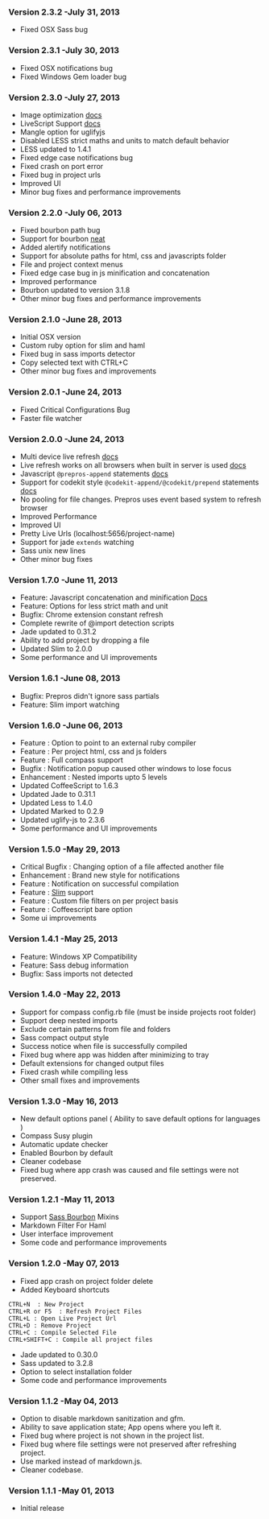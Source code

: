 ### Version 2.3.2 -July 31, 2013

* Fixed OSX Sass bug

### Version 2.3.1 -July 30, 2013

* Fixed OSX notifications bug
* Fixed Windows Gem loader bug

### Version 2.3.0 -July 27, 2013

* Image optimization [docs](http://alphapixels.com/prepros/docs/image-optimization.html)
* LiveScript Support [docs](http://alphapixels.com/prepros/docs/livescript.html)
* Mangle option for uglifyjs
* Disabled LESS strict maths and units to match default behavior
* LESS updated to 1.4.1
* Fixed edge case notifications bug
* Fixed crash on port error
* Fixed bug in project urls
* Improved UI
* Minor bug fixes and performance improvements

### Version 2.2.0 -July 06, 2013

* Fixed bourbon path bug
* Support for bourbon [neat](http://neat.bourbon.io)
* Added alertify notifications
* Support for absolute paths for html, css and javascripts folder
* File and project context menus
* Fixed edge case bug in js minification and concatenation
* Improved performance
* Bourbon updated to version 3.1.8
* Other minor bug fixes and performance improvements

### Version 2.1.0 -June 28, 2013

* Initial OSX version
* Custom ruby option for slim and haml
* Fixed bug in sass imports detector
* Copy selected text with CTRL+C
* Other minor bug fixes and improvements

### Version 2.0.1 -June 24, 2013

* Fixed Critical Configurations Bug
* Faster file watcher

### Version 2.0.0 -June 24, 2013

* Multi device live refresh [docs](http://alphapixels.com/prepros/docs/multi-device-live-refresh.html)
* Live refresh works on all browsers when built in server is used [docs](http://alphapixels.com/prepros/docs/live-refresh.html)
* Javascript `@prepros-append` statements [docs](http://alphapixels.com/prepros/docs/js-concat-minify.html) 
* Support for codekit style `@codekit-append/@codekit/prepend` statements  [docs](http://alphapixels.com/prepros/docs/js-concat-minify.html) 
* No pooling for file changes. Prepros uses event based system to refresh browser
* Improved Performance
* Improved UI
* Pretty Live Urls (localhost:5656/project-name)
* Support for jade `extends` watching
* Sass unix new lines
* Other minor bug fixes

### Version 1.7.0 -June 11, 2013

* Feature: Javascript concatenation and minification [Docs](http://alphapixels.com/prepros/docs/js-concat-minify.html)
* Feature: Options for less strict math and unit
* Bugfix: Chrome extension constant refresh
* Complete rewrite of @import detection scripts
* Jade updated to 0.31.2
* Ability to add project by dropping a file
* Updated Slim to 2.0.0
* Some performance and UI improvements

### Version 1.6.1 -June 08, 2013

* Bugfix: Prepros didn't ignore sass partials
* Feature: Slim import watching


### Version 1.6.0 -June 06, 2013

* Feature : Option to point to an external ruby compiler
* Feature : Per project html, css and js folders
* Feature : Full compass support
* Bugfix : Notification popup caused other windows to lose focus
* Enhancement : Nested imports upto 5 levels
* Updated CoffeeScript to 1.6.3
* Updated Jade to 0.31.1
* Updated Less to 1.4.0
* Updated Marked to 0.2.9
* Updated uglify-js to 2.3.6
* Some performance and UI improvements

### Version 1.5.0 -May 29, 2013

* Critical Bugfix : Changing option of a file affected another file
* Enhancement : Brand new style for notifications
* Feature : Notification on successful compilation
* Feature : [Slim](http://slim-lang.com) support
* Feature : Custom file filters on per project basis
* Feature : Coffeescript bare option
* Some ui improvements

### Version 1.4.1 -May 25, 2013

* Feature: Windows XP Compatibility
* Feature: Sass debug information
* Bugfix: Sass imports not detected

### Version 1.4.0 -May 22, 2013

* Support for compass config.rb file (must be inside projects root folder)
* Support deep nested imports
* Exclude certain patterns from file and folders
* Sass compact output style
* Success notice when file is successfully compiled
* Fixed bug where app was hidden after minimizing to tray
* Default extensions for changed output files
* Fixed crash while compiling less
* Other small fixes and improvements


### Version 1.3.0 -May 16, 2013

* New default options panel ( Ability to save default options for languages )
* Compass Susy plugin
* Automatic update checker
* Enabled Bourbon by default
* Cleaner codebase
* Fixed bug where app crash was caused and file settings were not preserved.


### Version 1.2.1 -May 11, 2013

* Support [Sass Bourbon](http://bourbon.io) Mixins
* Markdown Filter For Haml
* User interface improvement
* Some code and performance improvements


### Version 1.2.0 -May 07, 2013

* Fixed app crash on project folder delete
* Added Keyboard shortcuts

```
CTRL+N  : New Project
CTRL+R or F5  : Refresh Project Files
CTRL+L : Open Live Project Url
CTRL+D : Remove Project
CTRL+C : Compile Selected File
CTRL+SHIFT+C : Compile all project files
```
* Jade updated to 0.30.0
* Sass updated to 3.2.8
* Option to select installation folder
* Some code and performance improvements

### Version 1.1.2 -May 04, 2013

* Option to disable markdown sanitization and gfm.
* Ability to save application state; App opens where you left it.
* Fixed bug where project is not shown in the project list.
* Fixed bug where file settings were not preserved after refreshing project.
* Use marked instead of markdown.js.
* Cleaner codebase.


### Version 1.1.1 -May 01, 2013

* Initial release
